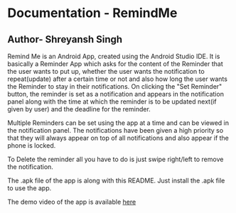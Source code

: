 Documentation - RemindMe
========================

## Author- Shreyansh Singh  

Remind Me is an Android App, created using the Android Studio IDE. It is basically a Reminder App which asks for the 
content of the Reminder that the user wants to put up, whether the user wants the notification  to repeat(update) after
a certain time or not and also how long the user wants the Reminder to stay in their notifications. On clicking the
"Set Reminder" button, the reminder is set as a notification and appears in the notification panel along with the time
at which the reminder is to be updated next(if given by user) and the deadline for the reminder.  

Multiple Reminders can be set using the app at a time and can be viewed in the notification panel. The notifications have
been given a high priority so that they will always appear on top of all notifications and also appear if the phone is 
locked.  

To Delete the reminder all you have to do is just swipe right/left to remove the notification.  

The .apk file of the app is along with this README. Just install the .apk file to use the app.  

The demo video of the app is available [here](https://drive.google.com/open?id=0BwSLQnNZUNnSUU5LZ3pUR1NrVzA)

